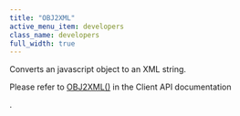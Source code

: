 ```yaml
---
title: "OBJ2XML"
active_menu_item: developers
class_name: developers
full_width: true
---
```



Converts an javascript object to an XML string.

Please refer to [OBJ2XML()](obj2xml) in the Client API documentation

.
